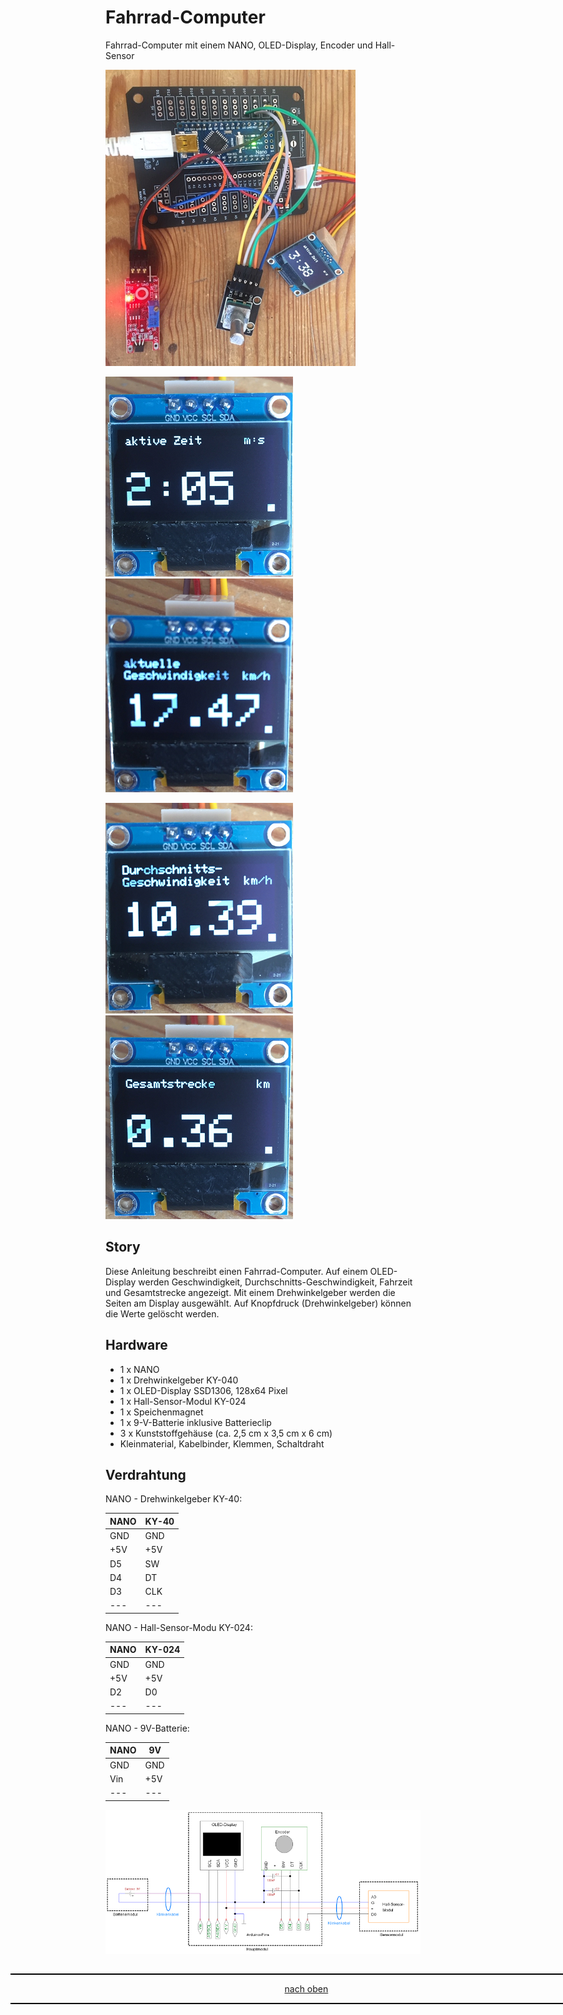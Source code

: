 <a name="oben"></a>

# Fahrrad-Computer
Fahrrad-Computer mit einem NANO, OLED-Display, Encoder und Hall-Sensor

![Bild](pic/aufbau.png)

![Bild](pic/aktivezeit.png) ![Bild](pic/aktuellegeschw.png)

![Bild](pic/durchnschittgeschw.png) ![Bild](pic/gesamtstrecke.png)

## Story

Diese Anleitung beschreibt einen Fahrrad-Computer. Auf einem OLED-Display werden Geschwindigkeit, Durchschnitts-Geschwindigkeit, Fahrzeit und Gesamtstrecke angezeigt. Mit einem Drehwinkelgeber werden die Seiten am Display ausgewählt. Auf Knopfdruck (Drehwinkelgeber) können die Werte gelöscht werden.

## Hardware

+ 1 x NANO
+ 1 x Drehwinkelgeber KY-040
+ 1 x OLED-Display SSD1306, 128x64 Pixel
+ 1 x Hall-Sensor-Modul KY-024
+ 1 x Speichenmagnet
+ 1 x 9-V-Batterie inklusive Batterieclip
+ 3 x Kunststoffgehäuse (ca. 2,5 cm x 3,5 cm x 6 cm)
+ Kleinmaterial, Kabelbinder, Klemmen, Schaltdraht

  
## Verdrahtung

NANO - Drehwinkelgeber KY-40:

| NANO  | KY-40 | 
| -------- | -------- | 
| GND  |  GND  |
| +5V  | +5V   |
| D5	  | SW  |
| D4  |  DT  |
| D3  | CLK   |
|  --- |  ---  |


NANO - Hall-Sensor-Modu KY-024:


| NANO  | KY-024 | 
| -------- | -------- | 
| GND  | GND   |
|  +5V		 |  +5V		  |
| D2  | D0   |
| ---  | ---   |

NANO - 9V-Batterie:

| NANO | 9V | 
| -------- | -------- | 
| GND	  |  GND	  |
|  Vin	 |  +5V  |
|  --- |  ---  |


![Bild](pic/Stromlaufplan.png)

<div style="position:absolute; left:2cm; ">   
<ol class="breadcrumb" style="border-top: 2px solid black;border-bottom:2px solid black; height: 45px; width: 900px;"> <p align="center"><a href="#oben">nach oben</a></p></ol>
</div>


